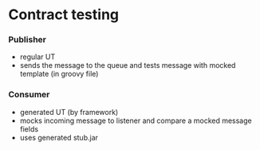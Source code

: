 # Contract testing

### Publisher

* regular UT
* sends the message to the queue and tests message with mocked template \(in groovy file\)

### Consumer

* generated UT \(by framework\)
* mocks incoming message to listener and compare a mocked message fields
* uses generated stub.jar

